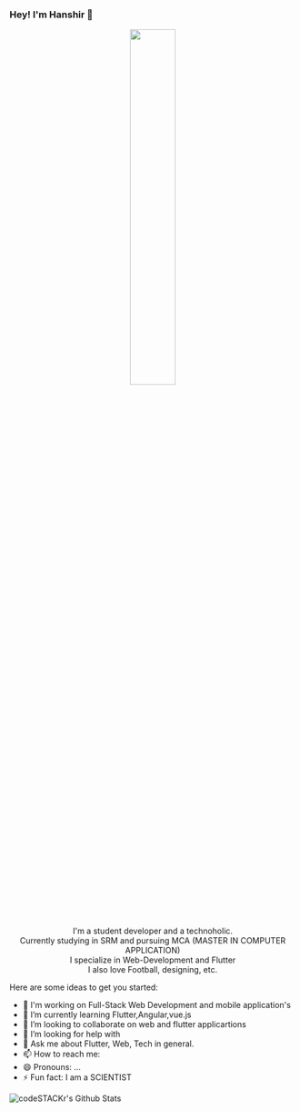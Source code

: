 ### Hey! I'm Hanshir 👋



<p align="center" ><img 
 src="https://user-images.githubusercontent.com/22797857/90096298-b90f4b00-dd54-11ea-9a31-00ad53f8ec04.gif" width="40%"/></p>
 
 
<p align="center">I'm a student developer and a technoholic.<br>Currently studying in SRM and pursuing MCA (MASTER IN COMPUTER APPLICATION) <br>I specialize in Web-Development and Flutter <br> I also love Football, designing, etc.<br></p>




Here are some ideas to get you started:

- 🔭 I'm working on Full-Stack Web Development and mobile application's
- 🌱 I’m currently learning Flutter,Angular,vue.js
- 👯 I’m looking to collaborate on web and flutter applicartions
- 🤔 I’m looking for help with 
- 💬 Ask me about Flutter, Web, Tech in general.
- 📫 How to reach me: 
- 😄 Pronouns: ...
- ⚡ Fun fact: I am a SCIENTIST


<img align="left" alt="codeSTACKr's Github Stats" src="https://github-readme-stats.vercel.app/api?username=5cientist&show_icons=true&hide_border=true&theme=vue" />
